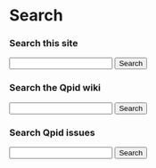 # Search

### Search this site

<form id="site-search-form" action="http://www.google.com/search" method="get">
  <input type="text" name="q" maxlength="255" value=""/>
  <input type="hidden" name="sitesearch" value="qpid.apache.org"/>
  <button type="submit">Search</button>
</form>

### Search the Qpid wiki

<form id="wiki-search-form" action="http://www.google.com/search" method="get">
  <input type="text" name="q" maxlength="255" value=""/>
  <input type="hidden" name="sitesearch" value="cwiki.apache.org/qpid"/>
  <button type="submit">Search</button>
</form>

### Search Qpid issues

<form id="jira-search-form" action="?" method="post">
  <input name="text" type="text"/>
  <button type="submit">Search</button>
</form>
